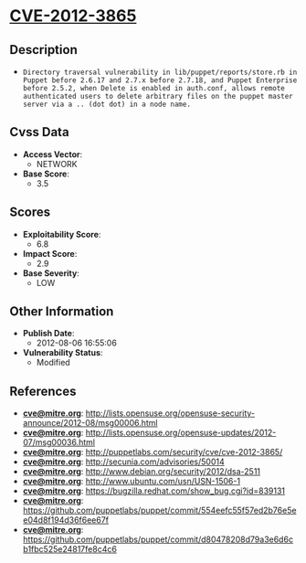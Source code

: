 
# [CVE-2012-3865](https://cve.mitre.org/cgi-bin/cvename.cgi?name=CVE-2012-3865)

## Description

- `Directory traversal vulnerability in lib/puppet/reports/store.rb in Puppet before 2.6.17 and 2.7.x before 2.7.18, and Puppet Enterprise before 2.5.2, when Delete is enabled in auth.conf, allows remote authenticated users to delete arbitrary files on the puppet master server via a .. (dot dot) in a node name.`

## Cvss Data

- **Access Vector**:
  - NETWORK
- **Base Score**:
  - 3.5

## Scores

- **Exploitability Score**:
  - 6.8
- **Impact Score**:
  - 2.9
- **Base Severity**:
  - LOW

## Other Information

- **Publish Date**:
  - 2012-08-06 16:55:06
- **Vulnerability Status**:
  - Modified

## References

- **cve@mitre.org**: http://lists.opensuse.org/opensuse-security-announce/2012-08/msg00006.html
- **cve@mitre.org**: http://lists.opensuse.org/opensuse-updates/2012-07/msg00036.html
- **cve@mitre.org**: http://puppetlabs.com/security/cve/cve-2012-3865/
- **cve@mitre.org**: http://secunia.com/advisories/50014
- **cve@mitre.org**: http://www.debian.org/security/2012/dsa-2511
- **cve@mitre.org**: http://www.ubuntu.com/usn/USN-1506-1
- **cve@mitre.org**: https://bugzilla.redhat.com/show_bug.cgi?id=839131
- **cve@mitre.org**: https://github.com/puppetlabs/puppet/commit/554eefc55f57ed2b76e5ee04d8f194d36f6ee67f
- **cve@mitre.org**: https://github.com/puppetlabs/puppet/commit/d80478208d79a3e6d6cb1fbc525e24817fe8c4c6
